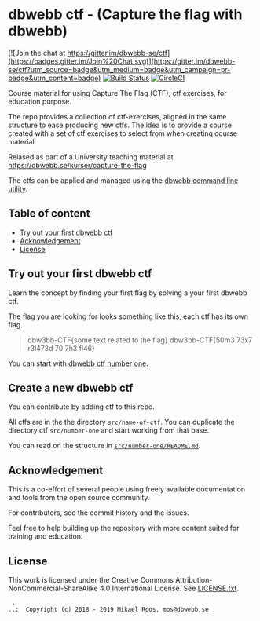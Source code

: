 dbwebb ctf - (Capture the flag with dbwebb)
===================

[![Join the chat at https://gitter.im/dbwebb-se/ctf](https://badges.gitter.im/Join%20Chat.svg)](https://gitter.im/dbwebb-se/ctf?utm_source=badge&utm_medium=badge&utm_campaign=pr-badge&utm_content=badge)
[![Build Status](https://travis-ci.org/dbwebb-se/ctf.svg?branch=master)](https://travis-ci.org/dbwebb-se/ctf)
[![CircleCI](https://circleci.com/gh/dbwebb-se/ctf.svg?style=svg)](https://circleci.com/gh/dbwebb-se/ctf)

Course material for using Capture The Flag (CTF), ctf exercises, for education purpose.

The repo provides a collection of ctf-exercises, aligned in the same structure to ease producing new ctfs. The idea is to provide a course created with a set of ctf exercises to select from when creating course material.

Relased as part of a University teaching material at https://dbwebb.se/kurser/capture-the-flag

The ctfs can be applied and managed using the [dbwebb command line utility](https://dbwebb.se/dbwebb-cli).



Table of content
-------------------

* [Try out your first dbwebb ctf](#Try-out-your-first-dbwebb-ctf)
* [Acknowledgement](#Acknowledgement)
* [License](#License)



Try out your first dbwebb ctf
-------------------

Learn the concept by finding your first flag by solving a your first dbwebb ctf.

The flag you are looking for looks something like this, each ctf has its own flag.

> dbw3bb-CTF{some text related to the flag}
> dbw3bb-CTF{50m3 73x7 r3l473d 70 7h3 fl46}

You can start with [dbwebb ctf number one](src/instruction/README.md).



Create a new dbwebb ctf
-------------------

You can contribute by adding ctf to this repo.

All ctfs are in the the directory `src/name-of-ctf`. You can duplicate the directory ctf `src/number-one` and start working from that base. 

You can read on the structure in [`src/number-one/README.md`](src/number-one/README.md).



Acknowledgement
-------------------

This is a co-effort of several people using freely available documentation and tools from the open source community. 

For contributors, see the commit history and the issues.

Feel free to help building up the repository with more content suited for training and education.



License
-------------------

This work is licensed under the Creative Commons Attribution-NonCommercial-ShareAlike 4.0 International License. See [LICENSE.txt](LICENSE.txt).



```                                                            
 .                                                             
..:  Copyright (c) 2018 - 2019 Mikael Roos, mos@dbwebb.se      
```                                                            
